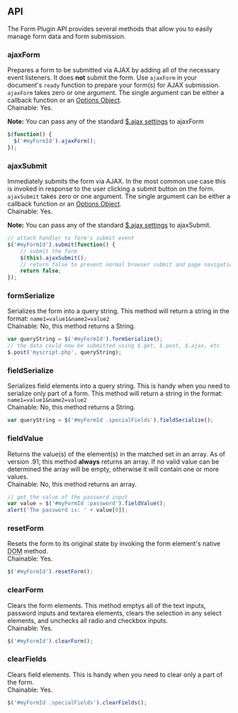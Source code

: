 ---
---

## API
The Form Plugin API provides several methods that allow you to easily manage form data and form submission.

### ajaxForm
Prepares a form to be submitted via AJAX by adding all of the necessary event listeners. It does **not** submit the form. Use `ajaxForm` in your document's `ready` function to prepare your form(s) for AJAX submission. `ajaxForm` takes zero or one argument. The single argument can be either a callback function or an [Options Object](http://malsup.com/jquery/form/#options-object).  
Chainable: Yes.

**Note:** You can pass any of the standard [$.ajax settings](https://api.jquery.com/jQuery.ajax/#jQuery-ajax-settings) to ajaxForm

```javascript
$(function() {
  $('#myFormId').ajaxForm();
});
```


### ajaxSubmit
Immediately submits the form via AJAX. In the most common use case this is invoked in response to the user clicking a submit button on the form. `ajaxSubmit` takes zero or one argument. The single argument can be either a callback function or an [Options Object](http://malsup.com/jquery/form/#options-object).  
Chainable: Yes.

**Note:** You can pass any of the standard [$.ajax settings](https://api.jquery.com/jQuery.ajax/#jQuery-ajax-settings) to ajaxSubmit.

```javascript
// attach handler to form's submit event
$('#myFormId').submit(function() {
    // submit the form
    $(this).ajaxSubmit();
    // return false to prevent normal browser submit and page navigation
    return false;
});
```


### formSerialize
Serializes the form into a query string. This method will return a string in the format: `name1=value1&name2=value2`  
Chainable: No, this method returns a String.

```javascript
var queryString = $('#myFormId').formSerialize();
// the data could now be submitted using $.get, $.post, $.ajax, etc
$.post('myscript.php', queryString);
```


### fieldSerialize
Serializes field elements into a query string. This is handy when you need to serialize only part of a form. This method will return a string in the format: `name1=value1&name2=value2`  
Chainable: No, this method returns a String.

```javascript
var queryString = $('#myFormId .specialFields').fieldSerialize();
```


### fieldValue
Returns the value(s) of the element(s) in the matched set in an array. As of version .91, this method **always** returns an array. If no valid value can be determined the array will be empty, otherwise it will contain one or more values.  
Chainable: No, this method returns an array.

```javascript
// get the value of the password input
var value = $('#myFormId :password').fieldValue();
alert('The password is: ' + value[0]);
```


### resetForm
Resets the form to its original state by invoking the form element's native <abbr title="Document Object Model">DOM</abbr> method.  
Chainable: Yes.

```javascript
$('#myFormId').resetForm();
```


### clearForm
Clears the form elements. This method emptys all of the text inputs, password inputs and textarea elements, clears the selection in any select elements, and unchecks all radio and checkbox inputs.  
Chainable: Yes.

```javascript
$('#myFormId').clearForm();
```


### clearFields
Clears field elements. This is handy when you need to clear only a part of the form.  
Chainable: Yes.

```javascript
$('#myFormId .specialFields').clearFields();
```
